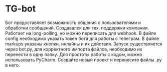 # TG-bot

Бот предоставляет возможность общения с пользователями и обработки сообщений.
Создавался для тех. поддержки компании.
Работает на long-polling, но можно переписать для webhook.
В файле config необходимо указать токен бота для работы с телеграм.
В файле markups указаны кнопки, инлайны и их действия. 
Запуск существляется через bot.py, для корректного импорта файлов, необходимо их перенести в одну папку.
Для простоты работы с кодом, можно использовать PyCharm. Создайте новый проект и перенесите файлы .py в него.

